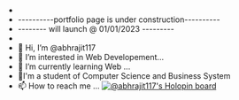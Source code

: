 - 
- ----------portfolio page is under construction----------
- --------        will   launch   @ 01/01/2023  ---------
- 
- 👋 Hi, I’m @abhrajit117
- 👀 I’m interested in Web Developement...
- 🌱 I’m currently learning Web ...
- 💞️I'm a student of Computer Science and Business System
- 📫 How to reach me ...
[![@abhrajit117's Holopin board](https://holopin.me/abhrajit117)](https://holopin.io/@abhrajit117)
<!---
abhrajit117/abhrajit117 is a ✨ special ✨ repository because its `README.md` (this file) appears on your GitHub profile.
You can click the Preview link to take a look at your changes.
--->
